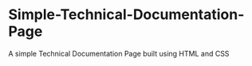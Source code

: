 # Simple-Technical-Documentation-Page
A simple Technical Documentation Page built using HTML and CSS
